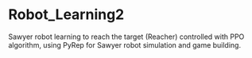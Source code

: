 # Robot_Learning2

Sawyer robot learning to reach the target (Reacher) controlled with PPO algorithm, using PyRep for Sawyer robot simulation and game building.
